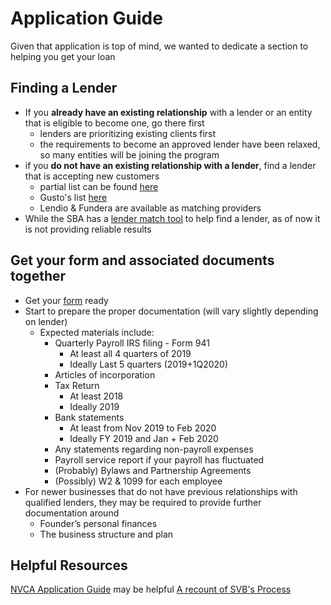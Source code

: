 # Application Guide

Given that application is top of mind, we wanted to dedicate a section to helping you get your loan

## Finding a Lender

- If you __already have an existing relationship__ with a lender or an entity that is eligible to become one, go there first
  - lenders are prioritizing existing clients first
  - the requirements to become an approved lender have been relaxed, so many entities will be joining the program
- if you __do not have an existing relationship with a lender__, find a lender that is accepting new customers
  - partial list can be found [here](https://docs.google.com/spreadsheets/d/1wHQrkf0ElDVnEEWJOahr3E6eMsxyZIvPRrpMdjlr37g/edit#gid=0)
  - Gusto's list [here](https://docs.google.com/spreadsheets/d/1tzF2kJGjJtxkLxdWbKLfUtjJGfqGeL7V0dvzlextHJs/edit#gid=1030711345)
  - Lendio & Fundera are available as matching providers
- While the SBA has a [lender match tool](https://www.sba.gov/paycheckprotection/find) to help find a lender, as of now it is not providing reliable results

## Get your form and associated documents together

- Get your [form](https://home.treasury.gov/system/files/136/Paycheck-Protection-Program-Application-3-30-2020-v3.pdf) ready
- Start to prepare the proper documentation (will vary slightly depending on lender)
  - Expected materials include:
    - Quarterly Payroll IRS filing - Form 941
      - At least all 4 quarters of 2019
      - Ideally Last 5 quarters (2019+1Q2020)
    - Articles of incorporation
    - Tax Return
      - At least 2018
      - Ideally 2019
    - Bank statements
      - At least from Nov 2019 to Feb 2020
      - Ideally FY 2019 and Jan + Feb 2020
    - Any statements regarding non-payroll expenses
    - Payroll service report if your payroll has fluctuated
    - (Probably) Bylaws and Partnership Agreements
    - (Possibly) W2 & 1099 for each employee
- For newer businesses that do not have previous relationships with qualified lenders, they may be required to provide further documentation around
  - Founder’s personal finances
  - The business structure and plan

## Helpful Resources

[NVCA Application Guide](https://nvca.org/wp-content/uploads/2020/04/NVCA-PPP-Loan-Application-Guidance.pdf) may be helpful
[A recount of SVB's Process](https://twitter.com/thepaulk/status/1247622320685895682)
